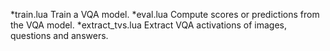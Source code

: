 *train.lua
	Train a VQA model. 
*eval.lua
	Compute scores or predictions from the VQA model.
*extract_tvs.lua
	Extract VQA activations of images, questions and answers.